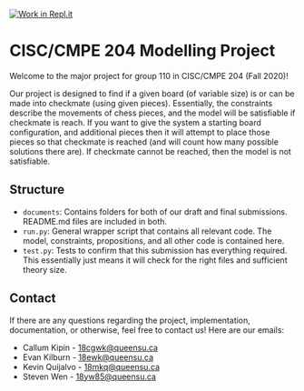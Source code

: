 [![Work in Repl.it](https://classroom.github.com/assets/work-in-replit-14baed9a392b3a25080506f3b7b6d57f295ec2978f6f33ec97e36a161684cbe9.svg)](https://classroom.github.com/online_ide?assignment_repo_id=317310&assignment_repo_type=GroupAssignmentRepo)

# CISC/CMPE 204 Modelling Project

Welcome to the major project for group 110 in CISC/CMPE 204 (Fall 2020)!

Our project is designed to find if a given board (of variable size) is or can be made into checkmate (using given pieces). Essentially, the constraints describe the movements of chess pieces, and the model will be satisfiable if checkmate is reach. If you want to give the system a starting board configuration, and additional pieces then it will attempt to place those pieces so that checkmate is reached (and will count how many possible solutions there are). If checkmate cannot be reached, then the model is not satisfiable.

## Structure

* `documents`: Contains folders for both of our draft and final submissions. README.md files are included in both.
* `run.py`: General wrapper script that contains all relevant code. The model, constraints, propositions, and all other code is contained here.
* `test.py`: Tests to confirm that this submission has everything required. This essentially just means it will check for the right files and sufficient theory size.

## Contact

If there are any questions regarding the project, implementation, documentation, or otherwise, feel free to contact us! Here are our emails:

* Callum Kipin - 18cgwk@queensu.ca
* Evan Kilburn - 18ewk@queensu.ca
* Kevin Quijalvo - 18mkq@queensu.ca
* Steven Wen - 18yw85@queensu.ca
